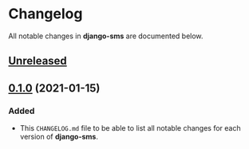 # Changelog

All notable changes in **django-sms** are documented below.

## [Unreleased]

## [0.1.0] (2021-01-15)
### Added
- This `CHANGELOG.md` file to be able to list all notable changes for each version of **django-sms**.

[Unreleased]: https://github.com/roaldnefs/django-sms/compare/v0.1.0...HEAD
[0.1.0]: https://github.com/roaldnefs/django-sms/releases/tag/v0.1.0
